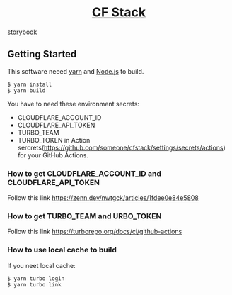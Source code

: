 <p align="center">
  <a href="https://nextjs.org">
    <h1 align="center">CF Stack</h1>
  </a>
</p>

[storybook](https://casaub0n.github.io/cfstack/)

## Getting Started
This software neeed [yarn](https://yarnpkg.com/ "Home | Yarn - Package Manager") and [Node.js](https://nodejs.org/en/ "Node.js") to build.

```console
$ yarn install
$ yarn build
```

You have to need these environment secrets:
- CLOUDFLARE_ACCOUNT_ID
- CLOUDFLARE_API_TOKEN
- TURBO_TEAM
- TURBO_TOKEN
in Action sercrets(https://github.com/someone/cfstack/settings/secrets/actions) for your GitHub Actions.

### How to get CLOUDFLARE_ACCOUNT_ID and CLOUDFLARE_API_TOKEN
Follow this link https://zenn.dev/nwtgck/articles/1fdee0e84e5808

### How to get TURBO_TEAM and URBO_TOKEN
Follow this link https://turborepo.org/docs/ci/github-actions

### How to use local cache to build
If you neet local cache:
```console
$ yarn turbo login
$ yarn turbo link
```
